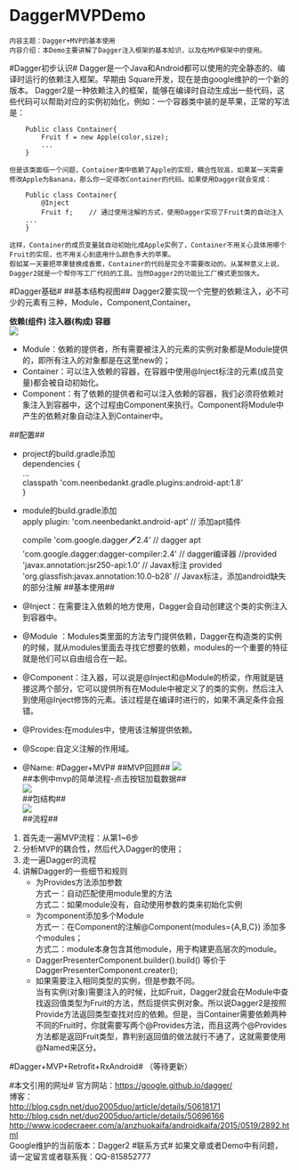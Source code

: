 # DaggerMVPDemo
	内容主题：Dagger+MVP的基本使用
	内容介绍：本Demo主要讲解了Dagger注入框架的基本知识，以及在MVP框架中的使用。
#Dagger初步认识#
	Dagger是一个Java和Android都可以使用的完全静态的、编译时运行的依赖注入框架。早期由  Square开发，现在是由google维护的一个新的版本。
	Dagger2是一种依赖注入的框架，能够在编译时自动生成出一些代码，这些代码可以帮助对应的实例初始化，例如：一个容器类中装的是苹果，正常的写法是：

    	Public class Container{
    		Fruit f = new Apple(color,size);
    		...
    	}  

	但是该类面临一个问题，Container类中依赖了Apple的实现，耦合性较高，如果某一天需要修改Apple为Banana，那么你一定得改Container的代码。如果使用Dagger就会变成：  
  
    	Public class Container{
    		@Inject
    		Fruit f;	// 通过使用注解的方式，使用Dagger实现了Fruit类的自动注入
    	...
    	}  
	
	这样，Container的成员变量就自动初始化成Apple实例了，Container不用关心具体用哪个Fruit的实现，也不用关心到底用什么颜色多大的苹果。
	假如某一天要把苹果替换成香蕉，Container的代码是完全不需要改动的。从某种意义上说，Dagger2就是一个帮你写工厂代码的工具。当然Dagger2的功能比工厂模式更加强大。
#Dagger基础#
##基本结构视图##
Dagger2要实现一个完整的依赖注入，必不可少的元素有三种，Module，Component,Container。

**依赖(组件)		       注入器(构成)		     容器**  
![](http://i.imgur.com/gVqm9MH.png)  

- Module：依赖的提供者，所有需要被注入的元素的实例对象都是Module提供的，即所有注入的对象都是在这里new的；
- Container：可以注入依赖的容器，在容器中使用@Inject标注的元素(成员变量)都会被自动初始化。
- Component：有了依赖的提供者和可以注入依赖的容器，我们必须将依赖对象注入到容器中，这个过程由Component来执行。Component将Module中产生的依赖对象自动注入到Container中。

##配置##
- project的build.gradle添加  
	dependencies {  
	   ...  
	   classpath 'com.neenbedankt.gradle.plugins:android-apt:1.8'  
	}
- module的build.gradle添加  
	apply plugin: 'com.neenbedankt.android-apt' // 添加apt插件
	
	compile 'com.google.dagger:dagger:2.4'		// dagger
	apt 'com.google.dagger:dagger-compiler:2.4'	// dagger编译器
	//provided 'javax.annotation:jsr250-api:1.0' // Javax标注
	provided 'org.glassfish:javax.annotation:10.0-b28'  // Javax标注，添加android缺失的部分注解
##基本使用##
- @Inject：在需要注入依赖的地方使用，Dagger会自动创建这个类的实例注入到容器中。
- @Module ：Modules类里面的方法专门提供依赖，Dagger在构造类的实例的时候，就从modules里面去寻找它想要的依赖，modules的一个重要的特征就是他们可以自由组合在一起。
- @Component：注入器，可以说是@Inject和@Module的桥梁，作用就是链接这两个部分，它可以提供所有在Module中被定义了的类的实例，然后注入到使用@Inject修饰的元素。该过程是在编译时进行的，如果不满足条件会报错。 
- @Provides:在modules中，使用该注解提供依赖。
- @Scope:自定义注解的作用域。
- @Name:
#Dagger+MVP#
##MVP回顾##
 ![](http://i.imgur.com/Wb19hIy.png)  
##本例中mvp的简单流程-点击按钮加载数据##  
 ![](http://i.imgur.com/Q36OFjs.png)  
##包结构##  
![](http://i.imgur.com/cUWvtHY.png)  
##流程##
1.	首先走一遍MVP流程：从第1~6步
2.	分析MVP的耦合性，然后代入Dagger的使用；
3.	走一遍Dagger的流程
4.	讲解Dagger的一些细节和规则
	- 为Provides方法添加参数  
	方式一：自动匹配使用module里的方法  
	方式二：如果module没有，自动使用参数的类来初始化实例
	- 为component添加多个Module  
	方式一：在Component的注解@Component(modules={A,B,C}) 添加多个modules；  
	方式二：module本身包含其他module，用于构建更高层次的module。  
	- DaggerPresenterComponent.builder().build()
	等价于DaggerPresenterComponent.creater();
	- 如果需要注入相同类型的实例，但是参数不同。  
	当有实例(对象)需要注入的时候，比如Fruit，Dagger2就会在Module中查找返回值类型为Fruit的方法，然后提供实例对象。所以说Dagger2是按照Provide方法返回类型查找对应的依赖。但是，当Container需要依赖两种不同的Fruit时，你就需要写两个@Provides方法，而且这两个@Provides方法都是返回Fruit类型，靠判别返回值的做法就行不通了，这就需要使用@Named来区分。

#Dagger+MVP+Retrofit+RxAndroid#
	（等待更新）

#本文引用的网址#
	官方网站：https://google.github.io/dagger/  
	博客：  
	http://blog.csdn.net/duo2005duo/article/details/50618171
	http://blog.csdn.net/duo2005duo/article/details/50696166
	http://www.jcodecraeer.com/a/anzhuokaifa/androidkaifa/2015/0519/2892.html  
	Google维护的当前版本：Dagger2
#联系方式#
	如果文章或者Demo中有问题，请一定留言或者联系我：QQ-815852777